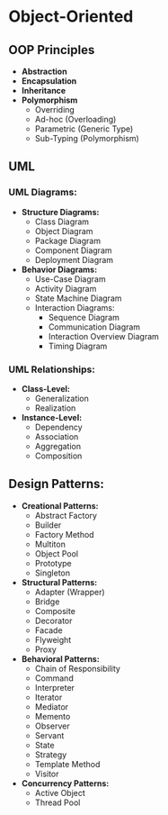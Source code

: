 # Object-Oriented

## OOP Principles

  * **Abstraction**
  * **Encapsulation**
  * **Inheritance**
  * **Polymorphism**
    * Overriding
    * Ad-hoc (Overloading)
    * Parametric (Generic Type)
    * Sub-Typing (Polymorphism)


## UML

### UML Diagrams:

  * **Structure Diagrams:**
    * Class Diagram
    * Object Diagram
    * Package Diagram
    * Component Diagram
    * Deployment Diagram
  * **Behavior Diagrams:**
    * Use-Case Diagram
    * Activity Diagram
    * State Machine Diagram
    * Interaction Diagrams:
      * Sequence Diagram
      * Communication Diagram
      * Interaction Overview Diagram
      * Timing Diagram

### UML Relationships:

  * **Class-Level:**
    * Generalization
    * Realization
  * **Instance-Level:**
    * Dependency
    * Association
    * Aggregation
    * Composition


## Design Patterns:

  * **Creational Patterns:**
    * Abstract Factory
    * Builder
    * Factory Method
    * Multiton
    * Object Pool
    * Prototype
    * Singleton
  * **Structural Patterns:**
    * Adapter (Wrapper)
    * Bridge
    * Composite
    * Decorator
    * Facade
    * Flyweight
    * Proxy
  * **Behavioral Patterns:**
    * Chain of Responsibility
    * Command
    * Interpreter
    * Iterator
    * Mediator
    * Memento
    * Observer
    * Servant
    * State
    * Strategy
    * Template Method
    * Visitor
  * **Concurrency Patterns:**
    * Active Object
    * Thread Pool

